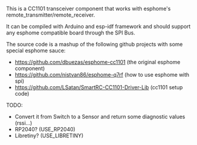 This is a CC1101 transceiver component that works with esphome's remote_transmitter/remote_receiver.
  
It can be compiled with Arduino and esp-idf framework and should support any esphome compatible board through the SPI Bus.

The source code is a mashup of the following github projects with some special esphome sauce:

- https://github.com/dbuezas/esphome-cc1101 (the original esphome component)
- https://github.com/nistvan86/esphome-q7rf (how to use esphome with spi)
- https://github.com/LSatan/SmartRC-CC1101-Driver-Lib (cc1101 setup code)

TODO:

- Convert it from Switch to a Sensor and return some diagnostic values (rssi...)
- RP2040? (USE_RP2040)
- Libretiny? (USE_LIBRETINY)